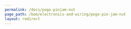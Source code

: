 ```yaml
---
permalink: /docs/pogo-pinjam-nut
page_path: /bom/electronics-and-wiring/pogo-pin-jam-nut
layout: redirect
---
```


